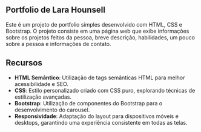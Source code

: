 ## Portfolio de Lara Hounsell
Este é um projeto de portfolio simples desenvolvido com HTML, CSS e Bootstrap. O projeto consiste em uma página web que exibe informações sobre os projetos feitos da pessoa, breve descrição, habilidades, um pouco sobre a pessoa e informações de contato.


## Recursos

- **HTML Semântico**: Utilização de tags semânticas HTML para melhor acessibilidade e SEO.
- **CSS**: Estilo personalizado criado com CSS puro, explorando técnicas de estilização avançadas.
- **Bootstrap**: Utilização de componentes do Bootstrap para o desenvolvimento do carousel.
- **Responsividade**: Adaptação do layout para dispositivos móveis e desktops, garantindo uma experiência consistente em todas as telas.

